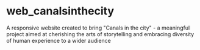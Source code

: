 # web_canalsinthecity
A responsive website created to bring "Canals in the city" - a meaningful project aimed at cherishing the arts of storytelling and embracing diversity of human experience to a wider audience
